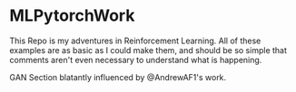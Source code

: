 # MLPytorchWork

This Repo is my adventures in Reinforcement Learning. All of these examples are as basic as I could make them, and should be so simple that comments aren't even necessary to understand what is happening. 

GAN Section blatantly influenced by @AndrewAF1's work.
